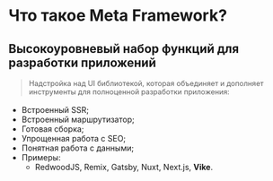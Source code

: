# Что такое Meta Framework?

<style>
  [data-slidev-no="7"] li {
    font-size: 1.35rem;
  }

[data-slidev-no="7"] h2 {
    font-size: 1.35rem;
  }

    blockquote {
        margin-block: 1rem;
        font-size: .8rem;
    }
</style>

<v-clicks>

## Высокоуровневый набор функций для разработки приложений

> Надстройка над UI библиотекой, которая объединяет и дополняет инструменты
> для полноценной разработки приложения:

</v-clicks>

<v-clicks>

- Встроенный SSR;
- Встроенный маршрутизатор;
- Готовая сборка;
- Упрощенная работа с SEO;
- Понятная работа с данными;
- Примеры:
  - RedwoodJS, Remix, Gatsby, Nuxt, Next.js, **Vike**.

</v-clicks>


